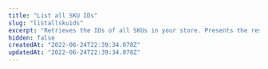 ```yaml
---
title: "List all SKU IDs"
slug: "listallskuids"
excerpt: "Retrieves the IDs of all SKUs in your store. Presents the results with page size and pagination.\r\n\r\n### Response body example\r\n\r\n```json\r\n[\r\n  1,\r\n  2,\r\n  3,\r\n  4,\r\n  5,\r\n  6,\r\n  7,\r\n  8,\r\n  9,\r\n  10\r\n]\r\n```"
hidden: false
createdAt: "2022-06-24T22:39:34.078Z"
updatedAt: "2022-06-24T22:39:34.078Z"
---
```

